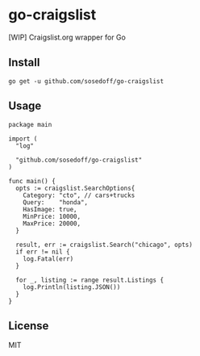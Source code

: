 # go-craigslist

[WIP] Craigslist.org wrapper for Go

## Install

```
go get -u github.com/sosedoff/go-craigslist
```

## Usage

```golang
package main

import (
  "log"

  "github.com/sosedoff/go-craigslist"
)

func main() {
  opts := craigslist.SearchOptions{
    Category: "cto", // cars+trucks
    Query:    "honda",
    HasImage: true,
    MinPrice: 10000,
    MaxPrice: 20000,
  }

  result, err := craigslist.Search("chicago", opts)
  if err != nil {
    log.Fatal(err)
  }

  for _, listing := range result.Listings {
    log.Println(listing.JSON())
  }
}
```

## License

MIT
